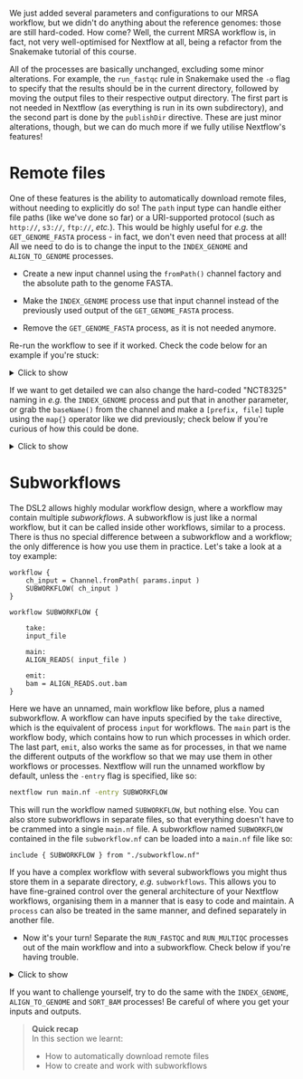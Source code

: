 We just added several parameters and configurations to our MRSA workflow, but
we didn't do anything about the reference genomes: those are still hard-coded.
How come? Well, the current MRSA workflow is, in fact, not very well-optimised
for Nextflow at all, being a refactor from the Snakemake tutorial of this
course.

All of the processes are basically unchanged, excluding some minor alterations.
For example, the `run_fastqc` rule in Snakemake used the `-o` flag to specify
that the results should be in the current directory, followed by moving the
output files to their respective output directory. The first part is not needed
in Nextflow (as everything is run in its own subdirectory), and the second part
is done by the `publishDir` directive. These are just minor alterations,
though, but we can do much more if we fully utilise Nextflow's features!

# Remote files

One of these features is the ability to automatically download remote files,
without needing to explicitly do so! The `path` input type can handle either
file paths (like we've done so far) or a URI-supported protocol (such as
`http://`, `s3://`, `ftp://`, *etc.*). This would be highly useful for *e.g.*
the `GET_GENOME_FASTA` process - in fact, we don't even need that process at
all! All we need to do is to change the input to the `INDEX_GENOME` and
`ALIGN_TO_GENOME` processes.

* Create a new input channel using the `fromPath()` channel factory and the
  absolute path to the genome FASTA.

* Make the `INDEX_GENOME` process use that input channel instead of the
  previously used output of the `GET_GENOME_FASTA` process.

* Remove the `GET_GENOME_FASTA` process, as it is not needed anymore.

Re-run the workflow to see if it worked. Check the code below for an example if
you're stuck:

<details>
<summary> Click to show </summary>

```nextflow
# Channel creation

ch_genome_fasta = Channel.fromPath( "ftp://ftp.ensemblgenomes.org/pub/bacteria/release-37/fasta/bacteria_18_collection/staphylococcus_aureus_subsp_aureus_nctc_8325/dna/Staphylococcus_aureus_subsp_aureus_nctc_8325.ASM1342v1.dna_rm.toplevel.fa.gz" )

# Workflow definition
INDEX_GENOME (
    ch_genome_fasta
)
```

</details>

If we want to get detailed we can also change the hard-coded "NCT8325"
naming in *e.g.* the `INDEX_GENOME` process and put that in another parameter,
or grab the `baseName()` from the channel and make a `[prefix, file]` tuple
using the `map{}` operator like we did previously; check below if you're
curious of how this could be done.

<details>
<summary> Click to show </summary>

```nextflow
// Channel definition
ch_genome_fasta = Channel
    .fromPath( "ftp://ftp.ensemblgenomes.org/pub/bacteria/release-37/fasta/bacteria_18_collection/staphylococcus_aureus_subsp_aureus_nctc_8325/dna/Staphylococcus_aureus_subsp_aureus_nctc_8325.ASM1342v1.dna_rm.toplevel.fa.gz" )
    .map{ file -> tuple(file.getBaseName(), file) }

// INDEX_GENOME process definition
process INDEX_GENOME {

    publishDir "results/intermediate/",
        mode: "copy"

    input:
    tuple val(fasta_name), path(fasta)

    output:
    path("*.b2t"), emit: index

    script:
    """
    # Bowtie2 cannot use .gz, so unzip to a temporary file first
    gunzip -c ${fasta} > tempfile
    bowtie2-build tempfile ${fasta_name}
    """
}
```

</details>

# Subworkflows

The DSL2 allows highly modular workflow design, where a workflow may contain
multiple *subworkflows*. A subworkflow is just like a normal workflow, but it
can be called inside other workflows, similar to a process. There is thus no
special difference between a subworkflow and a workflow; the only difference is
how you use them in practice. Let's take a look at a toy example:

```nextflow
workflow {
    ch_input = Channel.fromPath( params.input )
    SUBWORKFLOW( ch_input )
}

workflow SUBWORKFLOW {

    take:
    input_file

    main:
    ALIGN_READS( input_file )

    emit:
    bam = ALIGN_READS.out.bam
}
```

Here we have an unnamed, main workflow like before, plus a named subworkflow.
A workflow can have inputs specified by the `take` directive, which is
the equivalent of process `input` for workflows. The `main` part is
the workflow body, which contains how to run which processes in which order.
The last part, `emit`, also works the same as for processes, in that we name
the different outputs of the workflow so that we may use them in other
workflows or processes. Nextflow will run the unnamed workflow by default,
unless the `-entry` flag is specified, like so:

```bash
nextflow run main.nf -entry SUBWORKFLOW
```

This will run the workflow named `SUBWORKFLOW`, but nothing else. You can also
store subworkflows in separate files, so that everything doesn't have to be
crammed into a single `main.nf` file. A subworkflow named `SUBWORKFLOW`
contained in the file `subworkflow.nf` can be loaded into a `main.nf` file like
so:

```nextflow
include { SUBWORKFLOW } from "./subworkflow.nf"
```

If you have a complex workflow with several subworkflows you might thus store
them in a separate directory, *e.g.* `subworkflows`. This allows you to have
fine-grained control over the general architecture of your Nextflow workflows,
organising them in a manner that is easy to code and maintain. A `process`
can also be treated in the same manner, and defined separately in another file.

* Now it's your turn! Separate the `RUN_FASTQC` and `RUN_MULTIQC` processes out
  of the main workflow and into a subworkflow. Check below if you're having
  trouble.

<details>
<summary> Click to show </summary>

```nextflow
// In the main workflow:
RUN_QC (
    DOWNLOAD_FASTQ_FILES.out
)

// A new subworkflow
workflow RUN_QC {

    take:
    fastq

    main:
    RUN_FASTQC (
        fastq
    )
    RUN_MULTIQC (
        RUN_FASTQC.out.zip.collect()
    )
}
```

</details>

If you want to challenge yourself, try to do the same with the `INDEX_GENOME`,
`ALIGN_TO_GENOME` and `SORT_BAM` processes! Be careful of where you get your
inputs and outputs.

> **Quick recap** <br>
> In this section we learnt:
>
> * How to automatically download remote files
> * How to create and work with subworkflows
